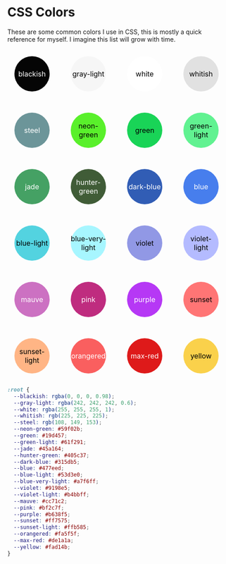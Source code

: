 
# CSS Colors

These are some common colors I use in CSS, this is mostly a quick reference for myself. I imagine this list will grow with time.

<div style="display: flex; flex-direction: row; flex-wrap: wrap; gap: 1rem">
  <style>
    .color-example {
      display: flex;
      width: 5rem;
      height: 5rem;
      border-radius: 50%;
      margin: 1rem;
      text-align: center;
      justify-content: center;
      align-items: center;
      font-size: 1rem;
    }
  </style>
  <div class="color-example" style="background-color: rgba(0, 0, 0, 0.98); color: white">
    blackish
  </div>
  <div class="color-example" style="background-color: rgba(242, 242, 242, 0.6); color: black">
    gray-light
  </div>
  <div class="color-example" style="background-color: rgba(255, 255, 255, 1); color: black">
    white
  </div>
  <div class="color-example" style="background-color: rgb(225, 225, 225); color: black">
    whitish
  </div>
  <div class="color-example" style="background-color: rgb(108, 149, 153); color: white">
    steel
  </div>
  <div class="color-example" style="background-color: #59f02b; color: black">
    neon-green
  </div>
  <div class="color-example" style="background-color: #19d457; color: black">
    green
  </div>
  <div class="color-example" style="background-color: #61f291; color: black">
    green-light
  </div>
  <div class="color-example" style="background-color: #45a164; color: white">
    jade
  </div>
  <div class="color-example" style="background-color: #405c37; color: white">
    hunter-green
  </div>
  <div class="color-example" style="background-color: #315db5; color: white">
    dark-blue
  </div>
  <div class="color-example" style="background-color: #477eed; color: white">
    blue
  </div>
  <div class="color-example" style="background-color: #53d3e0; color: black">
    blue-light
  </div>
  <div class="color-example" style="background-color: #a7f6ff; color: black">
    blue-very-light
  </div>
  <div class="color-example" style="background-color: #9198e5; color: black">
    violet
  </div>
  <div class="color-example" style="background-color: #b4bbff; color: black">
    violet-light
  </div>
  <div class="color-example" style="background-color: #cc71c2; color: white">
    mauve
  </div>
  <div class="color-example" style="background-color: #bf2c7f; color: white">
    pink
  </div>
  <div class="color-example" style="background-color: #b638f5; color: white">
    purple
  </div>
  <div class="color-example" style="background-color: #ff7575; color: black">
    sunset
  </div>
  <div class="color-example" style="background-color: #ffb585; color: black">
    sunset-light
  </div>
  <div class="color-example" style="background-color: #fa5f5f; color: white">
    orangered
  </div>
  <div class="color-example" style="background-color: #de1a1a; color: white">
    max-red
  </div>
  <div class="color-example" style="background-color: #fad14b; color: black">
    yellow
  </div>
</div>

```css
:root {
  --blackish: rgba(0, 0, 0, 0.98);
  --gray-light: rgba(242, 242, 242, 0.6);
  --white: rgba(255, 255, 255, 1);
  --whitish: rgb(225, 225, 225);
  --steel: rgb(108, 149, 153);
  --neon-green: #59f02b;
  --green: #19d457;
  --green-light: #61f291;
  --jade: #45a164;
  --hunter-green: #405c37;
  --dark-blue: #315db5;
  --blue: #477eed;
  --blue-light: #53d3e0;
  --blue-very-light: #a7f6ff;
  --violet: #9198e5;
  --violet-light: #b4bbff;
  --mauve: #cc71c2;
  --pink: #bf2c7f;
  --purple: #b638f5;
  --sunset: #ff7575;
  --sunset-light: #ffb585;
  --orangered: #fa5f5f;
  --max-red: #de1a1a;
  --yellow: #fad14b;
}
```
